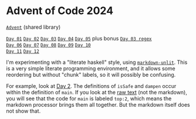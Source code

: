 # Advent of Code 2024

[`Advent`](src/Advent.md) (shared library)

[`Day 01`](src/day01.md)
[`Day 02`](src/day02.md)
[`Day 03`](src/day03.md)
[`Day 04`](src/day04.md)
[`Day 05`](src/day05.md)
plus bonus [`Day 03 regex`](src/day03-re.md)
<br/>
[`Day 06`](src/day06.md)
[`Day 07`](src/day07.md)
[`Day 08`](src/day08.md)
[`Day 09`](src/day09.md)
[`Day 10`](src/day10.md)
<br/>
[`Day 11`](src/day11.md)
[`Day 12`](src/day12.md)

I'm experimenting with a "literate haskell" style, using
[`markdown-unlit`](https://github.com/sol/markdown-unlit).  This is a very
simple literate programming environment, and it allows some reordering but
without "chunk" labels, so it will possibly be confusing.

For example, look at [Day 2](src/day02.md). The definitions of `isSafe` and
`dampen` occur within the definition of `main`. If you look at the [raw
text](https://raw.githubusercontent.com/instinctive/edu-advent-2024/refs/heads/main/src/day02.md)
(not the markdown), you will see that the code for `main` is labeled `top:2`,
which means the markdown processor brings them all together. But the markdown
itself does not show that.
